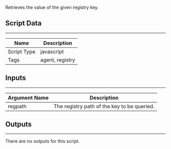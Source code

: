 Retrieves the value of the given registry key.

## Script Data

---

| **Name** | **Description** |
| --- | --- |
| Script Type | javascript |
| Tags | agent, registry |

## Inputs

---

| **Argument Name** | **Description** |
| --- | --- |
| regpath | The registry path of the key to be queried. |

## Outputs

---
There are no outputs for this script.

